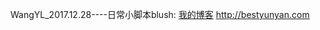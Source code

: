 WangYL_2017.12.28----日常小脚本blush:
[我的博客](http://blog.csdn.net/guodongxiaren "悬停显示") http://bestyunyan.com
